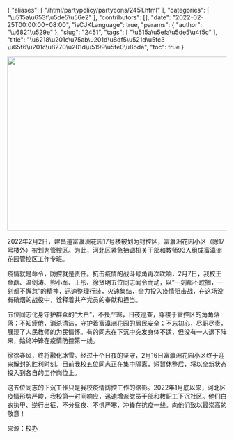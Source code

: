 {
    "aliases": [
        "/html/partypolicy/partycons/2451.html"
    ],
    "categories": [
        "\u515a\u653f\u5de5\u56e2"
    ],
    "contributors": [],
    "date": "2022-02-25T00:00:00+08:00",
    "isCJKLanguage": true,
    "params": {
        "author": "\u6821\u529e"
    },
    "slug": "2451",
    "tags": [
        "\u515a\u5efa\u5de5\u4f5c"
    ],
    "title": "\u6218\u201c\u75ab\u201d\u8df5\u521d\u5fc3  \u65f6\u201c\u8270\u201d\u5199\u5fe0\u8bda",
    "toc": true
}


<img
    src="https://cdn.tfls.online/mirror/full/586cb42272ba97e3599de62b2b86238beda1d2b0.jpg"
    style="display:block;margin-left:auto;margin-right:auto;"
    decoding="async"
    fetchpriority="auto"
    loading="lazy"
    height="400"
    width="600"
/>




  





2022年2月2日，建昌道富瀛洲花园17号楼被划为封控区，富瀛洲花园小区（除17号楼外）被划为管控区。为此，河北区紧急抽调机关干部和教师93人组成富瀛洲花园管控区工作专班。




疫情就是命令，防控就是责任。抗击疫情的战斗号角再次吹响，2月7日，我校王金磊、温剑涛、熊小军、王彤、徐贤明五位同志闻令而动，以“一刻都不耽搁，一刻都不懈怠”的精神，迅速整理行装，火速集结，全力投入疫情阻击战，在这场没有硝烟的战役中，诠释着共产党员的奉献和担当。




五位同志化身守护群众的“大白”，不畏严寒，日夜巡查，穿梭于管控区的角角落落；不知疲倦，消杀清洁，守护着富瀛洲花园的居民安全；不忘初心，尽职尽责，展现了人民教师的为民情怀。有的同志在下沉中突发身体不适，但没有一人退下阵来，始终冲锋在疫情防控第一线。




徐徐春风，终将融化冰雪。经过十个日夜的坚守，2月16日富瀛洲花园小区终于迎来解封的胜利时刻。目前我校五位同志正在集中隔离，短暂休整后，将以全新状态投入到各自的工作岗位上。




这五位同志的下沉工作只是我校疫情防控工作的缩影。2022年1月底以来，河北区疫情形势严峻，我校第一时间响应，迅速增派党员干部和教职工下沉社区。他们白衣执甲、逆行出征，不分昼夜、不惧严寒，冲锋在抗疫一线。向他们致以最崇高的敬意！



来源：校办

  




